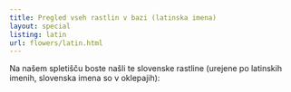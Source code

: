 ```yaml
---
title: Pregled vseh rastlin v bazi (latinska imena)
layout: special
listing: latin
url: flowers/latin.html
---
```

Na našem spletišču boste našli te slovenske rastline (urejene po latinskih imenih, slovenska imena so v oklepajih):
